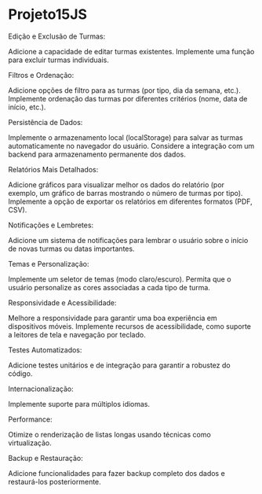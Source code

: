# Projeto15JS

Edição e Exclusão de Turmas:

Adicione a capacidade de editar turmas existentes.
Implemente uma função para excluir turmas individuais.


Filtros e Ordenação:

Adicione opções de filtro para as turmas (por tipo, dia da semana, etc.).
Implemente ordenação das turmas por diferentes critérios (nome, data de início, etc.).


Persistência de Dados:

Implemente o armazenamento local (localStorage) para salvar as turmas automaticamente no navegador do usuário.
Considere a integração com um backend para armazenamento permanente dos dados.


Relatórios Mais Detalhados:

Adicione gráficos para visualizar melhor os dados do relatório (por exemplo, um gráfico de barras mostrando o número de turmas por tipo).
Implemente a opção de exportar os relatórios em diferentes formatos (PDF, CSV).


Notificações e Lembretes:

Adicione um sistema de notificações para lembrar o usuário sobre o início de novas turmas ou datas importantes.


Temas e Personalização:

Implemente um seletor de temas (modo claro/escuro).
Permita que o usuário personalize as cores associadas a cada tipo de turma.


Responsividade e Acessibilidade:

Melhore a responsividade para garantir uma boa experiência em dispositivos móveis.
Implemente recursos de acessibilidade, como suporte a leitores de tela e navegação por teclado.


Testes Automatizados:

Adicione testes unitários e de integração para garantir a robustez do código.


Internacionalização:

Implemente suporte para múltiplos idiomas.


Performance:

Otimize o renderização de listas longas usando técnicas como virtualização.


Backup e Restauração:

Adicione funcionalidades para fazer backup completo dos dados e restaurá-los posteriormente.

